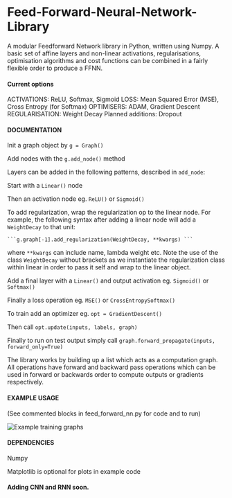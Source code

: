 # Feed-Forward-Neural-Network-Library

A modular Feedforward Network library in Python, written using Numpy. A basic set of affine layers and non-linear activations, regularisations, optimisation algorithms and cost functions can be combined in a fairly flexible order to produce a FFNN.

#### Current options

ACTIVATIONS: ReLU, Softmax, Sigmoid
LOSS: Mean Squared Error (MSE), Cross Entropy (for Softmax)
OPTIMISERS: ADAM, Gradient Descent
REGULARISATION: Weight Decay
Planned additions: Dropout

#### DOCUMENTATION

Init a graph object by ```g = Graph()```

Add nodes with the ```g.add_node()``` method

Layers can be added in the following patterns, described in ```add_node```:

Start with a ```Linear()``` node

Then an activation node eg. ```ReLU()``` or ```Sigmoid()```


To add regularization, wrap the regularization op to the linear node. For example, the following syntax after adding a linear node will add a ```WeightDecay``` to that unit:
	
	```g.graph[-1].add_regularization(WeightDecay, **kwargs) ```

where ```**kwargs``` can include name, lambda weight etc. Note the use of the class ```WeightDecay``` without brackets as we instantiate the regularization class within linear in order to pass it self and wrap to the linear object.

Add a final layer with a ```Linear()``` and output activation eg. ```Sigmoid()``` or ```Softmax()```

Finally a loss operation eg. ```MSE()``` or ```CrossEntropySoftmax()```

To train add an optimizer eg. ```opt = GradientDescent()```

Then call ```opt.update(inputs, labels, graph)```

Finally to run on test output simply call ```graph.forward_propagate(inputs, forward_only=True)```


The library works by building up a list which acts as a computation graph. All operations have forward and backward pass operations which can be used in forward or backwards order to compute outputs or gradients respectively.

#### EXAMPLE USAGE

(See commented blocks in feed_forward_nn.py for code and to run)

![Example training graphs](https://github.com/olliejday/Feed-Forward-Neural-Network-Library/blob/master/fig1.jpg 'Example training graphs')

#### DEPENDENCIES
Numpy

Matplotlib is optional for plots in example code

#### Adding CNN and RNN soon. 

